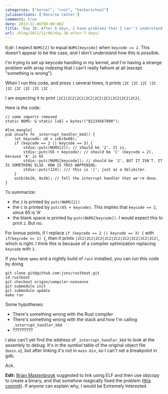 ```yaml
---
categories: ["kernel", "rust", "hackerschool"]
juliasections: ['Recurse Center']
comments: true
date: 2013-12-06T00:00:00Z
title: 'Day 38: After 6 days, I have problems that I can''t understand at all'
url: /blog/2013/12/06/day-38-after-7-days/
---
```


tl;dr: I expect `NUMS[2]` to equal `NUMS[keycode]` when `keycode ==
2`. This doesn't appear to be the case, and I don't understand how
this is possible.

I'm trying to set up keycode handling in my kernel, and I'm having a
strange problem with array indexing that I can't really fathom at all
(except "something is wrong").

When I run this code, and press `1` several times, it prints `|2C |2C |2C |2C |2C |2C |2C |2C |2C `. 

I am expecting it to print `|2C2|2C2|2C2|2C2|2C2|2C2|2C2|2C2|2C2|`.

Here is the code:

~~~
// some imports removed
static NUMS: &'static [u8] = bytes!("01234567890");

#[no_mangle]
pub unsafe fn _interrupt_handler_kbd() {
    let keycode: u8 = inb(0x60);
    if (keycode == 2 || keycode == 3) {
        stdio::putc(NUMS[2]); // should be '2'. It is.
        stdio::putc(65 + keycode); // should be 'C' (keycode = 2), because 'A' is 65 
        stdio::putc(NUMS[keycode]); // should be '2', BUT IT ISN'T. IT IS SOMETHING ELSE. HOW IS THIS HAPPENING. 
        stdio::putc(124); /// this is '|', just as a delimiter.
    }
    outb(0x20, 0x20); // Tell the interrupt handler that we're done.
}
~~~

To summarize:

* the `2` is printed by `putc(NUMS[2])`
* the `C` is printed by `putc(65 + keycode)`. This implies that `keycode == 2`, since 65 is 'A'
* the blank space is printed by `putc(NUMS[keycode])`. I would expect this to print `2`. But no.

For bonus points, if I replace `if (keycode == 2 || keycode == 3) {`
with `if(keycode == 2) {`, then it prints
`|2C2|2C2|2C2|2C2|2C2|2C2|2C2|2C2|2C2|`, which is right. I think this
is because of a compiler optimization replacing `keycode` with `2`.

If you have `qemu` and a nightly build of `rust` installed, you can
run this code by doing

~~~
git clone git@github.com:jvns/rustboot.git
cd rustboot
git checkout origin/compiler-nonsense
git submodule init
git submodule update
make run
~~~

Some hypotheses:

* There's something wrong with the Rust compiler
* There's something wrong with the stack and how I'm calling
  `_interrupt_handler_kbd`
* ?????????

I also can't yet find the address of `_interrupt_handler_kbd` to look
at the assembly to debug. It's in the symbol table of the original
object file (`main.o`), but after linking it's not in `main.bin`, so I
can't set a breakpoint in gdb.

Ack.

**Edit:** [Brian Mastenbrook](http://brian.mastenbrook.net/) suggested
to link using ELF and then use objcopy to create a binary, and that
somehow magically fixed the problem
([this commit](https://github.com/jvns/rustboot/commit/2dab3a8ca693a1754b498f05472670e15343bb07)).
If anyone can explain why, I would be Extremely Interested.

